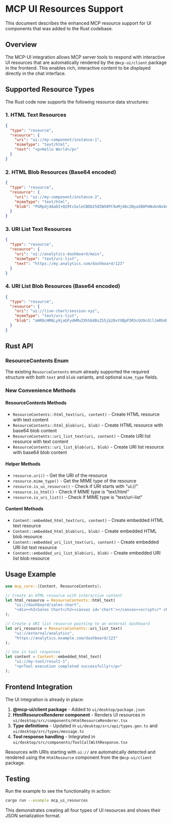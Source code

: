 # MCP UI Resources Support

This document describes the enhanced MCP resource support for UI components that was added to the Rust codebase.

## Overview

The MCP-UI integration allows MCP server tools to respond with interactive UI resources that are automatically rendered by the `@mcp-ui/client` package in the frontend. This enables rich, interactive content to be displayed directly in the chat interface.

## Supported Resource Types

The Rust code now supports the following resource data structures:

### 1. HTML Text Resources
```json
{
  "type": "resource",
  "resource": {
    "uri": "ui://my-component/instance-1",
    "mimeType": "text/html",
    "text": "<p>Hello World</p>"
  }
}
```

### 2. HTML Blob Resources (Base64 encoded)
```json
{
  "type": "resource",
  "resource": {
    "uri": "ui://my-component/instance-2",
    "mimeType": "text/html",
    "blob": "PGRpdj48aDI+Q29tcGxleCBDb250ZW50PC9oMj48c2NyaXB0PmNvbnNvbGUubG9nKFwiTG9hZGVkIVwiKTwvc2NyaXB0PjwvZGl2Pg=="
  }
}
```

### 3. URI List Text Resources
```json
{
  "type": "resource",
  "resource": {
    "uri": "ui://analytics-dashboard/main",
    "mimeType": "text/uri-list",
    "text": "https://my.analytics.com/dashboard/123"
  }
}
```

### 4. URI List Blob Resources (Base64 encoded)
```json
{
  "type": "resource",
  "resource": {
    "uri": "ui://live-chart/session-xyz",
    "mimeType": "text/uri-list",
    "blob": "aHR0cHM6Ly9jaGFydHMuZXhhbXBsZS5jb20vYXBpP3R5cGU9cGllJmRhdGE9MSwyLDM="
  }
}
```

## Rust API

### ResourceContents Enum

The existing `ResourceContents` enum already supported the required structure with both `text` and `blob` variants, and optional `mime_type` fields.

### New Convenience Methods

#### ResourceContents Methods
- `ResourceContents::html_text(uri, content)` - Create HTML resource with text content
- `ResourceContents::html_blob(uri, blob)` - Create HTML resource with base64 blob content
- `ResourceContents::uri_list_text(uri, content)` - Create URI list resource with text content
- `ResourceContents::uri_list_blob(uri, blob)` - Create URI list resource with base64 blob content

#### Helper Methods
- `resource.uri()` - Get the URI of the resource
- `resource.mime_type()` - Get the MIME type of the resource
- `resource.is_ui_resource()` - Check if URI starts with "ui://"
- `resource.is_html()` - Check if MIME type is "text/html"
- `resource.is_uri_list()` - Check if MIME type is "text/uri-list"

#### Content Methods
- `Content::embedded_html_text(uri, content)` - Create embedded HTML text resource
- `Content::embedded_html_blob(uri, blob)` - Create embedded HTML blob resource
- `Content::embedded_uri_list_text(uri, content)` - Create embedded URI list text resource
- `Content::embedded_uri_list_blob(uri, blob)` - Create embedded URI list blob resource

## Usage Example

```rust
use mcp_core::{Content, ResourceContents};

// Create an HTML resource with interactive content
let html_resource = ResourceContents::html_text(
    "ui://dashboard/sales-chart",
    "<div><h2>Sales Chart</h2><canvas id='chart'></canvas><script>/* chart code */</script></div>"
);

// Create a URI list resource pointing to an external dashboard
let uri_resource = ResourceContents::uri_list_text(
    "ui://external/analytics",
    "https://analytics.example.com/dashboard/123"
);

// Use in tool responses
let content = Content::embedded_html_text(
    "ui://my-tool/result-1",
    "<p>Tool execution completed successfully!</p>"
);
```

## Frontend Integration

The UI integration is already in place:

1. **@mcp-ui/client package** - Added to `ui/desktop/package.json`
2. **HtmlResourceRenderer component** - Renders UI resources in `ui/desktop/src/components/HtmlResourceRenderer.tsx`
3. **Type definitions** - Updated in `ui/desktop/src/api/types.gen.ts` and `ui/desktop/src/types/message.ts`
4. **Tool response handling** - Integrated in `ui/desktop/src/components/ToolCallWithResponse.tsx`

Resources with URIs starting with `ui://` are automatically detected and rendered using the `HtmlResource` component from the `@mcp-ui/client` package.

## Testing

Run the example to see the functionality in action:

```bash
cargo run --example mcp_ui_resources
```

This demonstrates creating all four types of UI resources and shows their JSON serialization format.